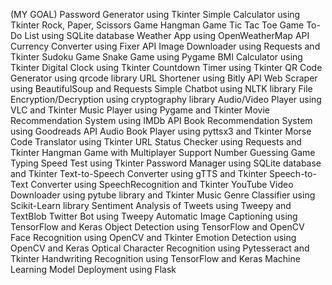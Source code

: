 (MY GOAL)
Password Generator using Tkinter
Simple Calculator using Tkinter
Rock, Paper, Scissors Game
Hangman Game
Tic Tac Toe Game
To-Do List using SQLite database
Weather App using OpenWeatherMap API
Currency Converter using Fixer API
Image Downloader using Requests and Tkinter
Sudoku Game
Snake Game using Pygame
BMI Calculator using Tkinter
Digital Clock using Tkinter
Countdown Timer using Tkinter
QR Code Generator using qrcode library
URL Shortener using Bitly API
Web Scraper using BeautifulSoup and Requests
Simple Chatbot using NLTK library
File Encryption/Decryption using cryptography library
Audio/Video Player using VLC and Tkinter
Music Player using Pygame and Tkinter
Movie Recommendation System using IMDb API
Book Recommendation System using Goodreads API
Audio Book Player using pyttsx3 and Tkinter
Morse Code Translator using Tkinter
URL Status Checker using Requests and Tkinter
Hangman Game with Multiplayer Support
Number Guessing Game
Typing Speed Test using Tkinter
Password Manager using SQLite database and Tkinter
Text-to-Speech Converter using gTTS and Tkinter
Speech-to-Text Converter using SpeechRecognition and Tkinter
YouTube Video Downloader using pytube library and Tkinter
Music Genre Classifier using Scikit-Learn library
Sentiment Analysis of Tweets using Tweepy and TextBlob
Twitter Bot using Tweepy
Automatic Image Captioning using TensorFlow and Keras
Object Detection using TensorFlow and OpenCV
Face Recognition using OpenCV and Tkinter
Emotion Detection using OpenCV and Keras
Optical Character Recognition using Pytesseract and Tkinter
Handwriting Recognition using TensorFlow and Keras
Machine Learning Model Deployment using Flask

